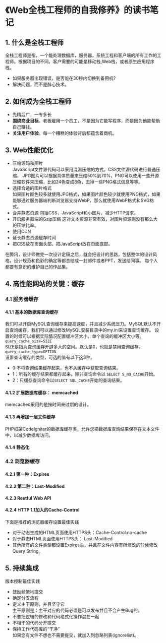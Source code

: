 # 《Web全栈工程师的自我修养》的读书笔记

## 1. 什么是全栈工程师
全栈工程师是指，一个能处理数据库，服务器，系统工程和客户端的所有工作的工程师。根据项目的不同，客户需要的可能是移动栈,Web栈，或者原生应用程序栈。

* 如果服务器出现错误，是否能在30秒内切换到备用机?
* 解决问题，而不是醉心技术。

## 2. 如何成为全栈工程师

* 先精后广，一专多长
* <strong>围绕商业目标</strong>。老板雇用一个员工，不是因为它能写程序，而是因为他能帮助自己赚钱。
* <strong>关注用户体验</strong>。每一个糟糕的体验背后都蕴含着商机。

## 3. Web性能优化

* 压缩源码和图片  
  JavaScript文件源代码可以采用混淆压缩的方式，CSS文件源代码进行普通压缩，
  JPG图片可以根据具体质量来压缩50%到70%，PNG可以使用一些开源压缩软件来压缩，比如24色变成8色，去掉一些PNG格式信息等等。
* 选择合适的图片格式   
  如果图片颜色较多就使用JPG格式，如果图片颜色较少就使用PNG格式，如果能够通过服务器端判断浏览器支持WebP，那么就使用WebP格式和SVG格式。
* 合并静态资源
  包括CSS，JavaScript和小图片，减少HTTP请求。
* 开启服务器端的Gzip压缩
  这对文本资源非常有效，对图片资源则没有那么大的压缩比率。
* 使用CDN
* 延长静态资源缓存时间
* 把CSS放在页面头部，把JavaScript放在页面底部。

在腾讯，设计师做完一次设计定稿之后，就会把设计的思路，包括整体的设计风格，设计规范和色彩的确定等都总结成一封邮件或者PPT，发送给同事。
每个人都要有意识的维护自己的作品集。

## 4. 高性能网站的关键：缓存

### 4.1 服务器缓存

#### 4.1.1 基本的数据库查询缓存

我们可以开启MySQL查询缓存来提高速度，并且减少系统压力。MySQL默认不开启查询缓存，我们可以通过修改MySQL安装目录中的my.ini来设置查询缓存。
设置的时候可以根据实际情况配置缓冲区大小，单个查询的缓冲区大小等。  
``query_cache_size=SIZE``  
SIZE是指为查询缓存开辟多大的空间。默认是0，也就是禁用查询缓存。
``query_cache_type=OPTION``  
设置查询缓存的类型，可选的值有以下这3种。
* 0:不将查询结果缓存起来，也不从缓存中获取查询结果。
* 1：所有的缓存结果都缓存起来，除非查询命令以  ```SELECT S_NO_CACHE```开始。
* 2：只缓存查询命令以```SELECT SQL_CACHE```开始的查询结果。

#### 4.1.2 扩展数据库缓存： memcached
  memcached采用的是按时间来过期的设计。
#### 4.1.3 再增加一层文件缓存
 PHP框架CodeIgniter的数据库缓存类，允许您把数据库查询结果保存在文本文件中，以减少数据库访问。
#### 4.1.4 静态化

### 4.2 浏览器缓存

#### 4.2.1 第一种：Expires
#### 4.2.2 第二种：Last-Modified
#### 4.2.3 Restful Web API
#### 4.2.4 HTTP 1.1加入的Cache-Control

下面是推荐的浏览器缓存设置最佳实践
* 对于动态生成的HTML页面使用HTTPS头：Cache-Control:no-cache
* 对于静态HTML页面使用HTTPS头： Last-Modified
* 其他所有的文件类型都设置Expires头，并且在文件内容有所修改的时候修改Query String。


## 5. 持续集成
版本控制最佳实践
* 鼓励频繁地提交
* 确定分支流程
* 定义主干原则，并且坚守它  
  主干原则是：主干对应的代码必须是可以发布并且不会产生Bug的。  
* 不要把逻辑的修改和代码格式化操作混在一起
* 不相干的代码分开提交
* 保持工作代码库的“干净”  
 如果您有文件不想也不需要提交，就加入到忽略列表(ignorelist)。





   


